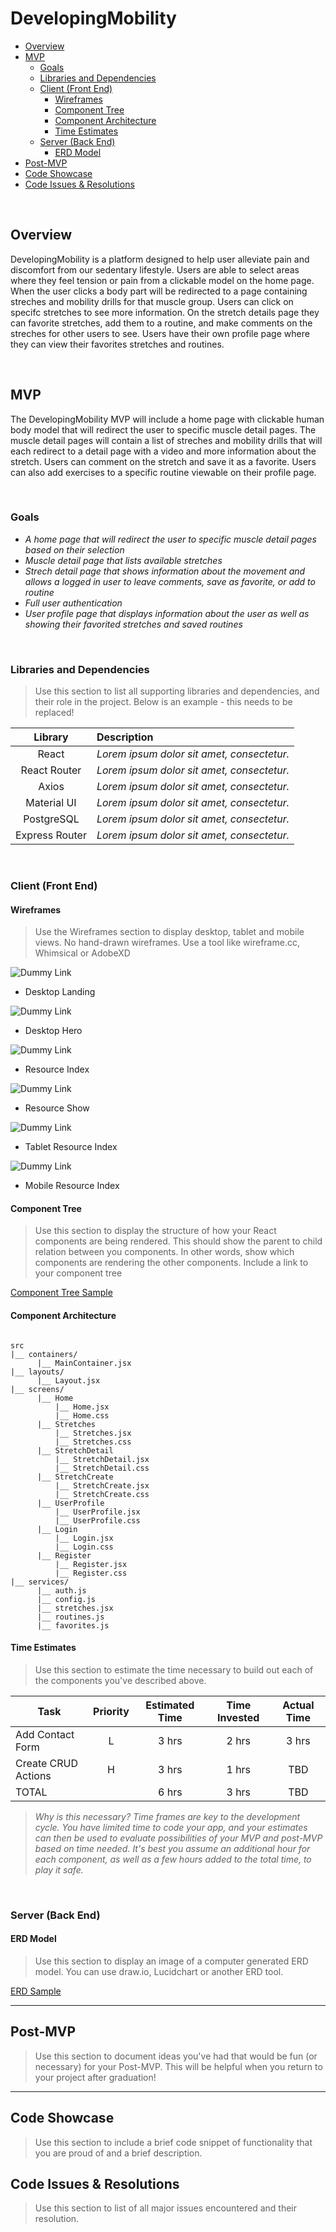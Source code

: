 # DevelopingMobility

- [Overview](#overview)
- [MVP](#mvp)
  - [Goals](#goals)
  - [Libraries and Dependencies](#libraries-and-dependencies)
  - [Client (Front End)](#client-front-end)
    - [Wireframes](#wireframes)
    - [Component Tree](#component-tree)
    - [Component Architecture](#component-architecture)
    - [Time Estimates](#time-estimates)
  - [Server (Back End)](#server-back-end)
    - [ERD Model](#erd-model)
- [Post-MVP](#post-mvp)
- [Code Showcase](#code-showcase)
- [Code Issues & Resolutions](#code-issues--resolutions)

<br>

## Overview
DevelopingMobility is a platform designed to help user alleviate pain and discomfort from our sedentary lifestyle. Users are able to select areas where they feel tension or pain from a clickable model on the home page. When the user clicks a body part will be redirected to a page containing streches and mobility drills for that muscle group. Users can click on specifc stretches to see more information. On the stretch details page they can favorite stretches, add them to a routine, and make comments on the streches for other users to see. Users have their own profile page where they can view their favorites stretches and routines.

<br>

## MVP

The DevelopingMobility MVP will include a home page with clickable human body model that will redirect the user to specific muscle detail pages. The muscle detail pages will contain a list of streches and mobility drills that will each redirect to a detail page with a video and more information about the stretch. Users can comment on the stretch and save it as a favorite. Users can also add exercises to a specific routine viewable on their profile page.

<br>

### Goals

- _A home page that will redirect the user to specific muscle detail pages based on their selection_
- _Muscle detail page that lists available stretches_
- _Strech detail page that shows information about the movement and allows a logged in user to leave comments, save as favorite, or add to routine_
- _Full user authentication_
- _User profile page that displays information about the user as well as showing their favorited stretches and saved routines_

<br>

### Libraries and Dependencies

> Use this section to list all supporting libraries and dependencies, and their role in the project. Below is an example - this needs to be replaced!

|     Library      | Description                                |
| :--------------: | :----------------------------------------- |
|      React       | _Lorem ipsum dolor sit amet, consectetur._ |
|   React Router   | _Lorem ipsum dolor sit amet, consectetur._ |
|      Axios       | _Lorem ipsum dolor sit amet, consectetur._ |
|    Material UI   | _Lorem ipsum dolor sit amet, consectetur._ |
|    PostgreSQL    | _Lorem ipsum dolor sit amet, consectetur._ |
|  Express Router  | _Lorem ipsum dolor sit amet, consectetur._ |

<br>

### Client (Front End)

#### Wireframes

> Use the Wireframes section to display desktop, tablet and mobile views. No hand-drawn wireframes. Use a tool like wireframe.cc, Whimsical or AdobeXD

![Dummy Link](url)

- Desktop Landing

![Dummy Link](url)

- Desktop Hero

![Dummy Link](url)

- Resource Index

![Dummy Link](url)

- Resource Show

![Dummy Link](url)

- Tablet Resource Index

![Dummy Link](url)

- Mobile Resource Index

#### Component Tree

> Use this section to display the structure of how your React components are being rendered. This should show the parent to child relation between you components. In other words, show which components are rendering the other components. Include a link to your component tree

[Component Tree Sample](https://gist.git.generalassemb.ly/davidtwhitlatch/414107e2560ae0bb65e233570f2fe056#file-component-tree-png)

#### Component Architecture

``` structure

src
|__ containers/
      |__ MainContainer.jsx
|__ layouts/
      |__ Layout.jsx
|__ screens/
      |__ Home
          |__ Home.jsx
          |__ Home.css
      |__ Stretches
          |__ Stretches.jsx
          |__ Stretches.css
      |__ StretchDetail
          |__ StretchDetail.jsx
          |__ StretchDetail.css
      |__ StretchCreate
          |__ StretchCreate.jsx
          |__ StretchCreate.css
      |__ UserProfile
          |__ UserProfile.jsx
          |__ UserProfile.css
      |__ Login
          |__ Login.jsx
          |__ Login.css
      |__ Register
          |__ Register.jsx
          |__ Register.css
|__ services/
      |__ auth.js
      |__ config.js
      |__ stretches.jsx
      |__ routines.js
      |__ favorites.js

```

#### Time Estimates

> Use this section to estimate the time necessary to build out each of the components you've described above.

| Task                | Priority | Estimated Time | Time Invested | Actual Time |
| ------------------- | :------: | :------------: | :-----------: | :---------: |
| Add Contact Form    |    L     |     3 hrs      |     2 hrs     |    3 hrs    |
| Create CRUD Actions |    H     |     3 hrs      |     1 hrs     |     TBD     |
| TOTAL               |          |     6 hrs      |     3 hrs     |     TBD     |

> _Why is this necessary? Time frames are key to the development cycle. You have limited time to code your app, and your estimates can then be used to evaluate possibilities of your MVP and post-MVP based on time needed. It's best you assume an additional hour for each component, as well as a few hours added to the total time, to play it safe._

<br>

### Server (Back End)

#### ERD Model

> Use this section to display an image of a computer generated ERD model. You can use draw.io, Lucidchart or another ERD tool.

[ERD Sample](https://drive.google.com/file/d/1kLyQTZqfcA4jjKWQexfEkG2UspyclK8Q/view)
<br>

***

## Post-MVP

> Use this section to document ideas you've had that would be fun (or necessary) for your Post-MVP. This will be helpful when you return to your project after graduation!

***

## Code Showcase

> Use this section to include a brief code snippet of functionality that you are proud of and a brief description.

## Code Issues & Resolutions

> Use this section to list of all major issues encountered and their resolution.
